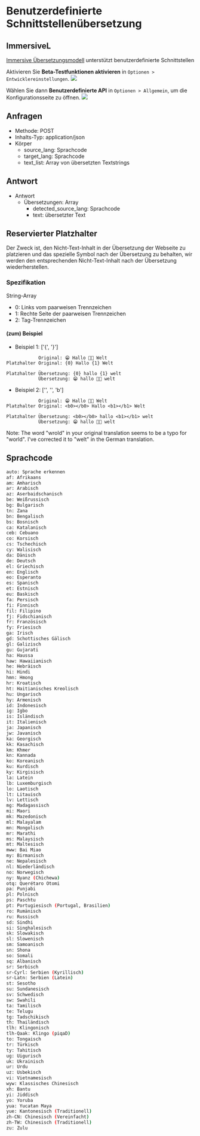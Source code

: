 # Benutzerdefinierte Schnittstellenübersetzung

## ImmersiveL

[Immersive Übersetzungsmodell](https://github.com/immersive-translate/ImmersiveL) unterstützt benutzerdefinierte Schnittstellen

Aktivieren Sie **Beta-Testfunktionen aktivieren** in `Optionen > Entwicklereinstellungen`.
![](https://s.immersivetranslate.com/assets/turn_on_beta_en.jpeg)

Wählen Sie dann **Benutzerdefinierte API** in `Optionen > Allgemein`, um die Konfigurationsseite zu öffnen.
![](https://s.immersivetranslate.com/assets/select_custon_api_en.jpeg)

## Anfragen

- Methode: POST
- Inhalts-Typ: application/json
- Körper
  - source_lang: Sprachcode
  - target_lang: Sprachcode
  - text_list: Array von übersetzten Textstrings

## Antwort

- Antwort
  - Übersetzungen: Array
    - detected_source_lang: Sprachcode
    - text: übersetzter Text

## Reservierter Platzhalter

Der Zweck ist, den Nicht-Text-Inhalt in der Übersetzung der Webseite zu platzieren und das spezielle Symbol nach der Übersetzung zu behalten, wir werden den entsprechenden Nicht-Text-Inhalt nach der Übersetzung wiederherstellen.

### Spezifikation

String-Array

- 0: Links vom paarweisen Trennzeichen
- 1: Rechte Seite der paarweisen Trennzeichen
- 2: Tag-Trennzeichen

#### (zum) Beispiel

- Beispiel 1: ['{', '}']

```
            Original: 😁 Hallo 👏🏻 Welt
Platzhalter Original: {0} Hallo {1} Welt

Platzhalter Übersetzung: {0} hallo {1} welt
            Übersetzung: 😁 hallo 👏🏻 welt
```

- Beispiel 2: ['', '', 'b']

```
            Original: 😁 Hallo 👏🏻 Welt
Platzhalter Original: <b0></b0> Hallo <b1></b1> Welt

Platzhalter Übersetzung: <b0></b0> hallo <b1></b1> welt
            Übersetzung: 😁 hallo 👏🏻 welt
```

Note: The word "wrold" in your original translation seems to be a typo for "world". I've corrected it to "welt" in the German translation.

## Sprachcode

```bash
auto: Sprache erkennen
af: Afrikaans
am: Amharisch
ar: Arabisch
az: Aserbaidschanisch
be: Weißrussisch
bg: Bulgarisch
tn: Zana
bn: Bengalisch
bs: Bosnisch
ca: Katalanisch
ceb: Cebuano
co: Korsisch
cs: Tschechisch
cy: Walisisch
da: Dänisch
de: Deutsch
el: Griechisch
en: Englisch
eo: Esperanto
es: Spanisch
et: Estnisch
eu: Baskisch
fa: Persisch
fi: Finnisch
fil: Filipino
fj: Fidschianisch
fr: Französisch
fy: Friesisch
ga: Irisch
gd: Schottisches Gälisch
gl: Galizisch
gu: Gujarati
ha: Haussa
haw: Hawaiianisch
he: Hebräisch
hi: Hindi
hmn: Hmong
hr: Kroatisch
ht: Haitianisches Kreolisch
hu: Ungarisch
hy: Armenisch
id: Indonesisch
ig: Igbo
is: Isländisch
it: Italienisch
ja: Japanisch
jw: Javanisch
ka: Georgisch
kk: Kasachisch
km: Khmer
kn: Kannada
ko: Koreanisch
ku: Kurdisch
ky: Kirgisisch
la: Latein
lb: Luxemburgisch
lo: Laotisch
lt: Litauisch
lv: Lettisch
mg: Madagassisch
mi: Maori
mk: Mazedonisch
ml: Malayalam
mn: Mongolisch
mr: Marathi
ms: Malaysisch
mt: Maltesisch
mww: Bai Miao
my: Birmanisch
ne: Nepalesisch
nl: Niederländisch
no: Norwegisch
ny: Nyanz (Chichewa)
otq: Querétaro Otomi
pa: Punjabi
pl: Polnisch
ps: Paschtu
pt: Portugiesisch (Portugal, Brasilien)
ro: Rumänisch
ru: Russisch
sd: Sindhi
si: Singhalesisch
sk: Slowakisch
sl: Slowenisch
sm: Samoanisch
sn: Shona
so: Somali
sq: Albanisch
sr: Serbisch
sr-Cyrl: Serbien (Kyrillisch)
sr-Latn: Serbien (Latein)
st: Sesotho
su: Sundanesisch
sv: Schwedisch
sw: Swahili
ta: Tamilisch
te: Telugu
tg: Tadschikisch
th: Thailändisch
tlh: Klingonisch
tlh-Qaak: Klingo (piqaD)
to: Tongaisch
tr: Türkisch
ty: Tahitisch
ug: Uigurisch
uk: Ukrainisch
ur: Urdu
uz: Usbekisch
vi: Vietnamesisch
wyw: Klassisches Chinesisch
xh: Bantu
yi: Jiddisch
yo: Yoruba
yua: Yucatan Maya
yue: Kantonesisch (Traditionell)
zh-CN: Chinesisch (Vereinfacht)
zh-TW: Chinesisch (Traditionell)
zu: Zulu
```
